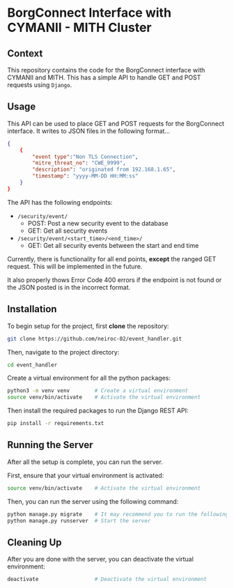 # BorgConnect Interface with CYMANII - MITH Cluster
## Context
This repository contains the code for the BorgConnect interface with CYMANII and MITH. This has a simple API to handle GET and POST requests using `Django`.
## Usage 
This API can be used to place GET and POST requests for the BorgConnect interface. It writes to JSON files in the following format...
```json
{
    {
        "event type":"Non TLS Connection",            
        "mitre_threat_no": "CWE_9999", 
        "description": "originated from 192.168.1.65",
        "timestamp": "yyyy-MM-DD HH:MM:ss"
    }
}
```

The API has the following endpoints:
- `/security/event/`
    - POST: Post a new security event to the database
    - GET: Get all security events
- `/security/event/<start_time>/<end_time>/`
    - GET: Get all security events between the start and end time

Currently, there is functionality for all end points, __except__ the ranged GET request. This will be implemented in the future.

It also properly thows Error Code 400 errors if the endpoint is not found or the JSON posted is in the incorrect format.
## Installation
To begin setup for the project, first __clone__ the repository:
```bash 
git clone https://github.com/neiroc-02/event_handler.git
```
Then, navigate to the project directory:
```bash
cd event_handler
```
Create a virtual environment for all the python packages:
```bash
python3 -m venv venv        # Create a virtual environment
source venv/bin/activate    # Activate the virtual environment
```
Then install the required packages to run the Django REST API:
```bash
pip install -r requirements.txt
```
## Running the Server
After all the setup is complete, you can run the server.

First, ensure that your virtual environment is activated:
```bash
source venv/bin/activate    # Activate the virtual environment
```

Then, you can run the server using the following command:
```bash
python manage.py migrate    # It may recommend you to run the following command to migrate the database
python manage.py runserver  # Start the server
```
## Cleaning Up
After you are done with the server, you can deactivate the virtual environment:
```bash
deactivate                  # Deactivate the virtual environment
```
